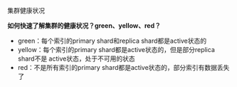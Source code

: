 集群健康状况

**如何快速了解集群的健康状况？green、yellow、red？**

* green：每个索引的primary shard和replica shard都是active状态的
* yellow：每个索引的primary shard都是active状态的，但是部分replica shard不是 active状态，处于不可用的状态 
* red：不是所有索引的primary shard都是active状态的，部分索引有数据丢失了

